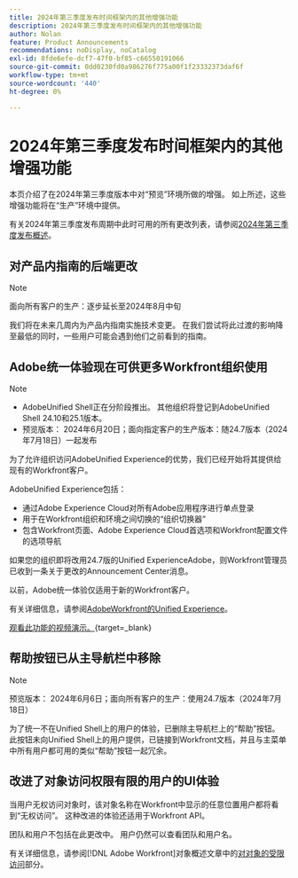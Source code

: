 ```yaml
---
title: 2024年第三季度发布时间框架内的其他增强功能
description: 2024年第三季度发布时间框架内的其他增强功能
author: Nolan
feature: Product Announcements
recommendations: noDisplay, noCatalog
exl-id: 8fde6efe-dcf7-47f0-bf85-c66550191066
source-git-commit: 0dd0230fd0a986276f775a00f1f23332373daf6f
workflow-type: tm+mt
source-wordcount: '440'
ht-degree: 0%

---
```


# 2024年第三季度发布时间框架内的其他增强功能

本页介绍了在2024年第三季度版本中对“预览”环境所做的增强。 如上所述，这些增强功能将在“生产”环境中提供。

有关2024年第三季度发布周期中此时可用的所有更改列表，请参阅[2024年第三季度发布概述](/help/quicksilver/product-announcements/product-releases/24-q3-release-activity/24-q3-release-overview.md)。

## 对产品内指南的后端更改

>[!NOTE]
>
>面向所有客户的生产：逐步延长至2024年8月中旬

我们将在未来几周内为产品内指南实施技术变更。 在我们尝试将此过渡的影响降至最低的同时，一些用户可能会遇到他们之前看到的指南。

## Adobe统一体验现在可供更多Workfront组织使用

>[!NOTE]
>
>* AdobeUnified Shell正在分阶段推出。 其他组织将登记到AdobeUnified Shell 24.10和25.1版本。
>* 预览版本： 2024年6月20日；面向指定客户的生产版本：随24.7版本（2024年7月18日）一起发布

为了允许组织访问AdobeUnified Experience的优势，我们已经开始将其提供给现有的Workfront客户。

AdobeUnified Experience包括：

* 通过Adobe Experience Cloud对所有Adobe应用程序进行单点登录
* 用于在Workfront组织和环境之间切换的“组织切换器”
* 包含Workfront页面、Adobe Experience Cloud首选项和Workfront配置文件的选项导航

如果您的组织即将改用24.7版的Unified ExperienceAdobe，则Workfront管理员已收到一条关于更改的Announcement Center消息。

以前，Adobe统一体验仅适用于新的Workfront客户。

有关详细信息，请参阅[AdobeWorkfront的Unified Experience](/help/quicksilver/workfront-basics/navigate-workfront/workfront-navigation/adobe-unified-experience.md)。

[观看此功能的视频演示。](https://video.tv.adobe.com/v/3412388/){target=_blank}

## 帮助按钮已从主导航栏中移除

>[!NOTE]
>
>预览版本： 2024年6月6日；面向所有客户的生产：使用24.7版本（2024年7月18日）

为了统一不在Unified Shell上的用户的体验，已删除主导航栏上的“帮助”按钮。 此按钮未向Unified Shell上的用户提供，已链接到Workfront文档，并且与主菜单中所有用户都可用的类似“帮助”按钮一起冗余。

## 改进了对象访问权限有限的用户的UI体验

当用户无权访问对象时，该对象名称在Workfront中显示的任意位置用户都将看到“无权访问”。 这种改进的体验还适用于Workfront API。

团队和用户不包括在此更改中。 用户仍然可以查看团队和用户名。

有关详细信息，请参阅[!DNL Adobe Workfront]对象概述文章中的[对对象的受限访问](/help/quicksilver/workfront-basics/navigate-workfront/workfront-navigation/understand-objects.md#restricted-access-to-objects)部分。
